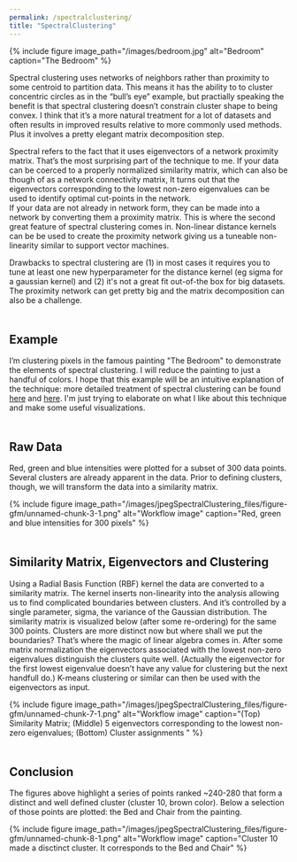 ```yaml
---
permalink: /spectralclustering/
title: "SpectralClustering"
---
```


{% include figure image_path="/images/bedroom.jpg" alt="Bedroom" caption="The Bedroom" %}

Spectral clustering uses networks of neighbors rather than proximity to
some centroid to partition data. This means it has the ability to 
to cluster concentric circles as in the “bull’s eye” example, but 
practially speaking the benefit is that spectral clustering doesn’t
constrain cluster shape to being convex. I think that it’s a more
natural treatment for a lot of datasets and often results in improved
results relative to more commonly used methods. Plus it involves a pretty
elegant matrix decomposition step.  

Spectral refers to the fact that it uses eigenvectors of a network
proximity matrix. That’s the most surprising part of the technique to
me. If your data can be coerced to a properly normalized similarity
matrix, which can also be though of as a network connectivity matrix, It
turns out that the eigenvectors corresponding to the lowest non-zero
eigenvalues can be used to identify optimal cut-points in the network.  
If your data are not already in network form, they can be made into a
network by converting them a proximity matrix. This is where the second
great feature of spectral clustering comes in. Non-linear distance
kernels can be be used to create the proximity network giving us a
tuneable non-linearity similar to support vector machines.

Drawbacks to spectral clustering are (1) in most cases it requires you
to tune at least one new hyperparameter for the distance kernel (eg
sigma for a gaussian kernel) and (2) it's not a great fit out-of-the box
for big datasets.  The proximity network can get pretty big and the 
matrix decomposition can also be a challenge.  

<div style="margin-bottom:50px;">

</div>

## Example

I’m clustering pixels in the famous painting "The Bedroom" to demonstrate the elements of spectral clustering. I will reduce the painting to just a handful of
colors. I hope that this example will be an intuitive explanation of the technique:  more detailed treatment of spectral clustering can be found [here](https://ai.stanford.edu/~ang/papers/nips01-spectral.pdf) and [here](https://towardsdatascience.com/spectral-clustering-aba2640c0d5b). I'm just trying to elaborate on what I like about this technique and make some useful visualizations.

<div style="margin-bottom:50px;">

</div>

## Raw Data

Red, green and blue intensities were plotted for a subset of 300 data
points. Several clusters are already apparent in the data. Prior to
defining clusters, though, we will transform the data into a similarity
matrix.

{% include figure image_path="/images/jpegSpectralClustering_files/figure-gfm/unnamed-chunk-3-1.png" alt="Workflow image" caption="Red, green and blue intensities for 300 pixels" %}

<div style="margin-bottom:50px;">

</div>

## Similarity Matrix, Eigenvectors and Clustering

Using a Radial Basis Function (RBF) kernel the data are converted to a
similarity matrix. The kernel inserts non-linearity into the analysis
allowing us to find complicated boundaries between clusters. And it’s
controlled by a single parameter, sigma, the variance of the Gaussian
distribution. The similarity matrix is visualized below (after some
re-ordering) for the same 300 points. Clusters are more distinct now but
where shall we put the boundaries? That’s where the magic of linear
algebra comes in. After some matrix normalization the eigenvectors
associated with the lowest non-zero eigenvalues distinguish the clusters
quite well. (Actually the eigenvector for the first lowest eigenvalue
doesn’t have any value for clustering but the next handfull do.) K-means
clustering or similar can then be used with the eigenvectors as input.

{% include figure image_path="/images/jpegSpectralClustering_files/figure-gfm/unnamed-chunk-7-1.png" alt="Workflow image" caption="(Top) Similarity Matrix; (Middle) 5 eigenvectors corresponding to the lowest non-zero eigenvalues; (Bottom) Cluster assignments " %}

<div style="margin-bottom:50px;">

</div>

## Conclusion

The figures above highlight a series of points ranked \~240-280 that
form a distinct and well defined cluster (cluster 10, brown color).
Below a selection of those points are plotted: the Bed and Chair from
the painting.

{% include figure image_path="/images/jpegSpectralClustering_files/figure-gfm/unnamed-chunk-8-1.png" alt="Workflow image" caption="Cluster 10 made a disctinct cluster. It corresponds to the Bed and Chair" %}